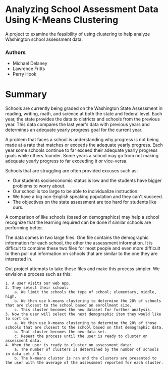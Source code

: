 Analyzing School Assessment Data Using K-Means Clustering
=========================================================

A project to examine the feasibility of using clustering to help analyze
Washington school assessment data.

### Authors
* Michael Delaney
* Lawrence Fritts
* Perry Hook

# Summary
Schools are currently being graded on the Washington State Assessment in reading, writing, math, and science at both the state and federal level.  Each year, the state provides the data to districts and schools from the previous year.  This data compares the last year's data with previous years and determines an adequate yearly progress goal for the current year.

A problem that faces a school is understanding why progress is not being made at a rate that matches or exceeds the adequate yearly progress.  Each year some schools continue to far exceed their adequate yearly progress goals while others founder.  Some years a school may go from not making adequate yearly progress to far exceeding it or vice-versa.

Schools that are struggling are often provided excuses such as:

* Our students socioeconomic status is low and the students have bigger problems to worry about.
* Our school is too large to be able to individualize instruction.
* We have a big non-English speaking population and they can't succeed.
* The objectives on the state assessment are too hard for students like ours.

A comparison of like schools (based on demographics) may help a school recognize that the learning required can be done if similar schools are performing better.


The data comes in two large files.  One file contains the demographic information for each school, the other the assessment information.  It is difficult to combine these two files for most people and even more difficult to then pull out information on schools that are similar to the one they are interested in.

Out project attempts to take these files and make this process simpler.  We envision a process such as this:

    1. A user visits our web app.
    2. They select their school:
        a. We limit the schools the type of school; elementary, middle, high.
        b. We then use k-means clustering to determine the 20% of schools that are closest to the school based on enrollment size.
        c. This cluster becomes the new dataset for further analysis.
    3. Now the user will select the next demographic item they would like to sort on:
        a. We then use k-means clustering to determine the 20% of those schools that are closest to the school based on that demographic data.
        b. That cluster becomes the new data set.
        c. Repeat the process until the user is ready to cluster on assessment data.
    4. When the user is ready to cluster on assessment data:
        a. The number of clusters is determined by the number of schools in data set / 5.
        b. The k-means cluster is ran and the clusters are presented to the user with the average of the assessment reported for each cluster.
